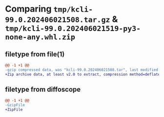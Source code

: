 # Comparing `tmp/kcli-99.0.202406021508.tar.gz` & `tmp/kcli-99.0.202406021519-py3-none-any.whl.zip`

## filetype from file(1)

```diff
@@ -1 +1 @@
-gzip compressed data, was "kcli-99.0.202406021508.tar", last modified: Sun Jun  2 15:08:31 2024, max compression
+Zip archive data, at least v2.0 to extract, compression method=deflate
```

## filetype from diffoscope

```diff
@@ -1 +1 @@
-GzipFile
+ZipFile
```

